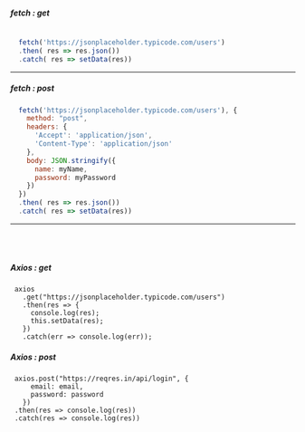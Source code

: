 ##### fetch : get 

```JavaScript

  fetch('https://jsonplaceholder.typicode.com/users')
  .then( res => res.json())
  .catch( res => setData(res))
```
<hr> 

##### fetch : post

```JavaScript
  fetch('https://jsonplaceholder.typicode.com/users'), {
    method: "post",
    headers: {
      'Accept': 'application/json',
      'Content-Type': 'application/json'
    },
    body: JSON.stringify({
      name: myName,
      password: myPassword
    })
  })
  .then( res => res.json())
  .catch( res => setData(res))
```


 <hr> <br> <br>

##### Axios : get 
 ```JS
  axios
    .get("https://jsonplaceholder.typicode.com/users")
    .then(res => {
      console.log(res);
      this.setData(res);
    })
    .catch(err => console.log(err));
 ```

##### Axios : post 
 ```JS
  axios.post("https://reqres.in/api/login", {
      email: email,
      password: password
    })
  .then(res => console.log(res))
  .catch(res => console.log(res))

 ```